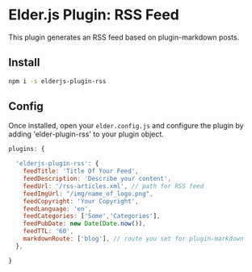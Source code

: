 # Elder.js Plugin: RSS Feed

This plugin generates an RSS feed based on plugin-markdown posts.


## Install

```bash
npm i -s elderjs-plugin-rss
```

## Config

Once installed, open your `elder.config.js` and configure the plugin by adding 'elder-plugin-rss' to your plugin object.

```javascript
plugins: {

  'elderjs-plugin-rss': {
    feedTitle: 'Title Of Your Feed',
    feedDescription: 'Describe your content',
    feedUrl: '/rss-articles.xml', // path for RSS feed
    feedImgUrl: "/img/name_of_logo.png",
    feedCopyright: 'Your Copyright',
    feedLanguage: 'en',
    feedCategories: ['Some','Categories'],
    feedPubDate: new Date(Date.now()),
    feedTTL: '60',
    markdownRoute: ['blog'], // route you set for plugin-markdown
  },

}
```
